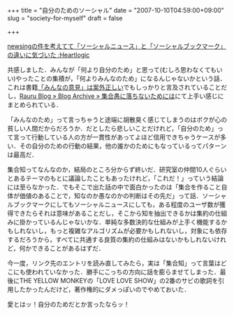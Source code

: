 +++
title = "自分のためのソーシャル"
date = "2007-10-10T04:59:00+09:00"
slug = "society-for-myself"
draft = false

+++

<p><a href="http://www.heartlogic.jp/archives/2007/10/post_401.html" target="_blank">newsingの件を考えてて「ソーシャルニュース」と「ソーシャルブックマーク」の違いに気づいた :Heartlogic</a></p>
<p>共感しました．みんなが「何より自分のため」と思って(むしろ思わなくてもいい)やったことの集積が，「何よりみんなのため」になるんじゃないかという話．これは書籍<a href="http://www.amazon.co.jp/exec/obidos/ASIN/4047915068/cameralady-22/ref=nosim/" target="_blank">「みんなの意見」は案外正しい</a>でもしっかりと言及されていることだし，<a href="http://wordpress.rauru-block.org/index.php/1418" target="_blank">Rauru Blog » Blog Archive » 集合愚に落ちないためには</a>にて上手い感じにまとめられている．</p>
<p>「みんなのため」って言っちゃうと途端に胡散臭く感じてしまうのはボクが心の貧しい人間だからだろうか．だとしたら悲しいことだけれど，「自分のため」って言って行動している人の方が一貫性があってよほど信用できちゃうケースが多い．その自分のための行動の結果，他の誰かのためにもなっているってパターンは最高だ．</p>
<p>集合知ってなんなのか，結局のところ分からず終いだ．研究室の仲間10人ぐらいとあるテーマのもとに議論したこともあったけれど，「これだ！」っていう結論には至らなかった．でもそこで出た話の中で面白かったのは「集合を作ること自体が価値のあることで，知なのか愚なのかの判断はその先だ」って話．ソーシャルブックマークにしてもソーシャルニュースにしても，ある程度のユーザ数が獲得できたらそれは意味があることだし，そこから知を抽出できるかは集約の仕組みに掛かっているんじゃないかな．単純な多数決的な仕組みが上手く機能するかもしれないし，もっと複雑なアルゴリズムが必要かもしれないし，対象にも依存するだろうから，すべてに共通する良質の集約の仕組みはないかもしれないけれど，何かできることがあるはずだ．</p>
<p>今一度，リンク先のエントリを読み直してみたら，実は「集合知」って言葉はどこにも使われていなかった．勝手にこっちの方向に話を膨らませてしまった．最後にTHE YELLOW MONKEYの「LOVE LOVE SHOW」の2番のサビの歌詞を引用したかったんだけど，著作権的にダメっぽいのでやめておいた．</p>
<p>愛とはッ！自分のためだとか言ったならッ！</p>
